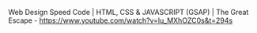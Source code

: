 Web Design Speed Code | HTML, CSS & JAVASCRIPT (GSAP) | The Great Escape - https://www.youtube.com/watch?v=lu_MXhOZC0s&t=294s